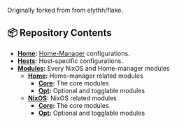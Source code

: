 Originally forked from from elythh/flake.

## :package: Repository Contents

- **[Home](../home):** [Home-Manager](https://github.com/nix-community/home-manager) configurations.
- **[Hosts](../hosts):** Host-specific configurations.
- **[Modules](../modules):** Every NixOS and Home-manager modules
  - **[Home](../modules/home):** Home-manager related modules
    - **[Core](../modules/home/core):** The core modules
    - **[Opt](../modules/home/opt):** Optional and togglable modules
  - **[NixOS](../modules/nixos):** NixOS related modules
    - **[Core](../modules/nixos/core):** The core modules
    - **[Opt](../modules/nixos/opt):** Optional and togglable modules
